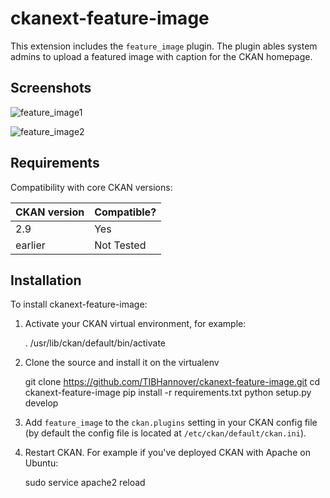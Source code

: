
# ckanext-feature-image

This extension includes the `feature_image` plugin. The plugin ables system admins to upload a featured image with caption for the CKAN homepage.


## Screenshots 

![feature_image1](https://user-images.githubusercontent.com/16546640/139218388-18e1c0ec-b26b-4f1c-99fc-5d571a9f2507.png)


![feature_image2](https://user-images.githubusercontent.com/16546640/139218544-984bfc71-7bb1-4d80-b9c6-7e725e5f5663.png)



## Requirements

Compatibility with core CKAN versions:

| CKAN version    | Compatible?   |
| --------------- | ------------- |
|  2.9 | Yes    |
| earlier | Not Tested |           |



## Installation


To install ckanext-feature-image:

1. Activate your CKAN virtual environment, for example:

     . /usr/lib/ckan/default/bin/activate

2. Clone the source and install it on the virtualenv

    git clone https://github.com/TIBHannover/ckanext-feature-image.git
    cd ckanext-feature-image
	pip install -r requirements.txt
    python setup.py develop

3. Add `feature_image` to the `ckan.plugins` setting in your CKAN
   config file (by default the config file is located at
   `/etc/ckan/default/ckan.ini`).

4. Restart CKAN. For example if you've deployed CKAN with Apache on Ubuntu:

     sudo service apache2 reload



